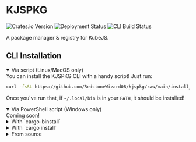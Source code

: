 # KJSPKG

![Crates.io Version](https://img.shields.io/crates/v/kjspkg?style=for-the-badge)
![Deployment Status](https://img.shields.io/github/actions/workflow/status/RedstoneWizard08/kjspkg/deploy.yml?branch=main&style=for-the-badge&label=Deployment)
![CLI Build Status](https://img.shields.io/github/actions/workflow/status/RedstoneWizard08/kjspkg/cli-build.yml?branch=main&style=for-the-badge&label=CLI%20Build)

A package manager & registry for KubeJS.

## CLI Installation

<details open>
<summary>Via script (Linux/MacOS only)</summary>
You can install the KJSPKG CLI with a handy script! Just run:

```sh
curl -fsSL https://github.com/RedstoneWizard08/kjspkg/raw/main/install_cli.sh | bash
```

Once you've run that, if `~/.local/bin` is in your `PATH`, it should be installed!
</details>

<details open>
<summary>Via PowerShell script (Windows only)</summary>
Coming soon!
</details>

<details>
<summary>With `cargo-binstall`</summary>
To install the KJSPKG CLI with `cargo-binstall`, you need to run:

```sh
cargo binstall kjspkg
```

As long as `~/.cargo/bin` is in your `PATH`, the CLI (`kjspkg`) should be available!
</details>

<details>
<summary>With `cargo install`</summary>
You can also install the KJSPKG CLI using `cargo install`, compiling it from the latest version on [crates.io](https://crates.io/crates/kjspkg)! Just run:

```sh
cargo install kjspkg
```

As long as `~/.cargo/bin` is in your `PATH`, the CLI (`kjspkg`) should be available!
Note that this option requires Rust to be installed: https://rustup.rs/
</details>

<details>
<summary>From source</summary>
If you want the most bleeding-edge unreleased version of the CLI, you can install it from source:

```sh
# For Linux/MacOS
git clone https://github.com/RedstoneWizard08/kjspkg
cd kjspkg
cargo build --release -p kjspkg
cp target/release/kjspkg /path/to/your/bin/dir/kjspkg
```

```pwsh
# For Windows
git clone https://github.com/RedstoneWizard08/kjspkg
cd kjspkg
cargo build --release -p kjspkg
cp target/release/kjspkg.exe C:\path\to\your\bin\dir\kjspkg.exe
```

Note that this requires `git`, rust, and for Windows, MSVC to be installed.
</details>

